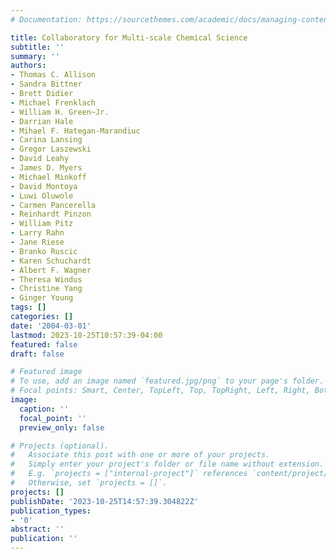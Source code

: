 ```yaml
---
# Documentation: https://sourcethemes.com/academic/docs/managing-content/

title: Collaboratory for Multi-scale Chemical Science
subtitle: ''
summary: ''
authors:
- Thomas C. Allison
- Sandra Bittner
- Brett Didier
- Michael Frenklach
- William H. Green~Jr.
- Darrian Hale
- Mihael F. Hategan-Marandiuc
- Carina Lansing
- Gregor Laszewski
- David Leahy
- James D. Myers
- Michael Minkoff
- David Montoya
- Luwi Oluwole
- Carmen Pancerella
- Reinhardt Pinzon
- William Pitz
- Larry Rahn
- Jane Riese
- Branko Ruscic
- Karen Schuchardt
- Albert F. Wagner
- Theresa Windus
- Christine Yang
- Ginger Young
tags: []
categories: []
date: '2004-03-01'
lastmod: 2023-10-25T10:57:39-04:00
featured: false
draft: false

# Featured image
# To use, add an image named `featured.jpg/png` to your page's folder.
# Focal points: Smart, Center, TopLeft, Top, TopRight, Left, Right, BottomLeft, Bottom, BottomRight.
image:
  caption: ''
  focal_point: ''
  preview_only: false

# Projects (optional).
#   Associate this post with one or more of your projects.
#   Simply enter your project's folder or file name without extension.
#   E.g. `projects = ["internal-project"]` references `content/project/deep-learning/index.md`.
#   Otherwise, set `projects = []`.
projects: []
publishDate: '2023-10-25T14:57:39.304822Z'
publication_types:
- '0'
abstract: ''
publication: ''
---
```

